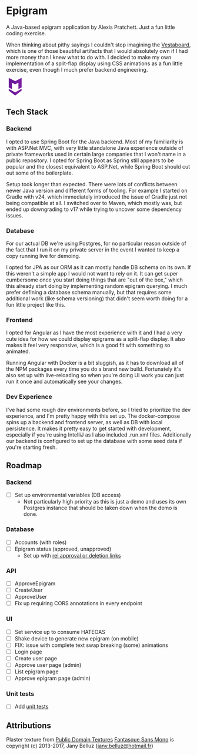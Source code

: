 # Epigram
A Java-based epigram application by Alexis Pratchett. Just a fun little coding exercise.  
  
When thinking about pithy sayings I couldn't stop imagining the [Vestaboard](https://www.vestaboard.com), which is one of those beautiful artifacts that I would absolutely own if I had more money than I knew what to do with. I decided to make my own implementation of a split-flap display using CSS animations as a fun little exercise, even though I much prefer backend engineering.

![An animated gif of the board loading messages](https://github.com/adam-p/markdown-here/raw/master/src/common/images/icon48.png)
## Tech Stack
### Backend
I opted to use Spring Boot for the Java backend. Most of my familiarity is with ASP.Net MVC, with very little standalone Java experience outside of private frameworks used in certain large companies that I won't name in a public repository. I opted for Spring Boot as Spring still appears to be popular and the closest equivalent to ASP.Net, while Spring Boot should cut out some of the boilerplate.  
  
Setup took longer than expected. There were lots of conflicts between newer Java version and different forms of tooling. For example I started on Gradle with v24, which immediately introduced the issue of Gradle just not being compatible at all. I switched over to Maven, which mostly was, but ended up  downgrading to v17 while trying to uncover some dependency issues.  
### Database
For our actual DB we're using Postgres, for no particular reason outside of the fact that I run it on my private server in the event I wanted to keep a copy running live for demoing.  
  
I opted for JPA as our ORM as it can mostly handle DB schema on its own. If this weren't a simple app I would not want to rely on it. It can get super cumbersome once you start doing things that are "out of the box," which this already start doing by implementing random epigram querying. I much prefer defining a database schema manually, but that requires some additional work (like schema versioning) that didn't seem worth doing for a fun little project like this.  
### Frontend
I opted for Angular as I have the most experience with it and I had a very cute idea for how we could display epigrams as a split-flap display. It also makes it feel very responsive, which is a good fit with something so animated.  
  
Running Angular with Docker is a bit sluggish, as it has to download all of the NPM packages every time you do a brand new build. Fortunately it's also set up with live-reloading so when you're doing UI work you can just run it once and automatically see your changes.
### Dev Experience
I've had some rough dev environments before, so I tried to prioritize the dev experience, and I'm pretty happy with this set up. The docker-compose spins up a backend and frontend server, as well as DB with local persistence. It makes it pretty easy to get started with development, especially if you're using IntelliJ as I also included .run.xml files. Additionally our backend is configured to set up the database with some seed data if you're starting fresh.  
## Roadmap
### Backend
- [ ] Set up environmental variables (DB access)
  - Not particularly high priority as this is just a demo and uses its own Postgres instance that should be taken down when the demo is done.
### Database
- [ ] Accounts (with roles)
- [ ] Epigram status (approved, unapproved)
  - Set up with [rel approval or deletion links](https://spring.io/guides/tutorials/rest)
### API
- [ ] ApproveEpigram
- [ ] CreateUser
- [ ] ApproveUser
- [ ] Fix up requiring CORS annotations in every endpoint
### UI
- [ ] Set service up to consume HATEOAS
- [ ] Shake device to generate new epigram (on mobile)
- [ ] FIX: issue with complete text swap breaking (some) animations
- [ ] Login page
- [ ] Create user page
- [ ] Approve user page (admin)
- [ ] List epigram page
- [ ] Approve epigram page (admin)
### Unit tests
- [ ] Add [unit tests](https://spring.io/guides/gs/spring-boot#:~:text=from%20Spring%20Boot!-,Add%20Unit%20Tests,-You%20will%20want)

## Attributions
Plaster texture from [Public Domain Textures](https://publicdomaintextures.com/)
[Fantasque Sans Mono](https://github.com/belluzj/fantasque-sans) is copyright (c) 2013-2017, Jany Belluz (jany.belluz@hotmail.fr)